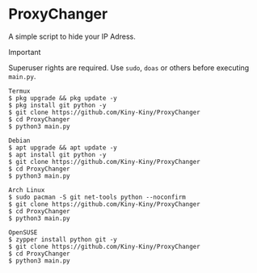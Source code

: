 # ProxyChanger
A simple script to hide your IP Adress.

> [!IMPORTANT]
> 
> Superuser rights are required. Use `sudo`, `doas` or others before executing `main.py`.

```
Termux
$ pkg upgrade && pkg update -y
$ pkg install git python -y
$ git clone https://github.com/Kiny-Kiny/ProxyChanger
$ cd ProxyChanger
$ python3 main.py

Debian
$ apt upgrade && apt update -y
$ apt install git python -y
$ git clone https://github.com/Kiny-Kiny/ProxyChanger
$ cd ProxyChanger
$ python3 main.py

Arch Linux
$ sudo pacman -S git net-tools python --noconfirm
$ git clone https://github.com/Kiny-Kiny/ProxyChanger
$ cd ProxyChanger
$ python3 main.py

OpenSUSE
$ zypper install python git -y
$ git clone https://github.com/Kiny-Kiny/ProxyChanger
$ cd ProxyChanger
$ python3 main.py
```
